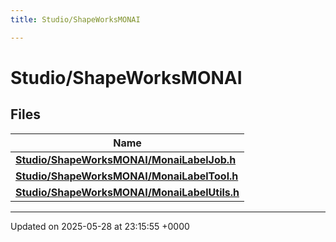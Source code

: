 ```yaml
---
title: Studio/ShapeWorksMONAI

---
```


# Studio/ShapeWorksMONAI



## Files

| Name           |
| -------------- |
| **[Studio/ShapeWorksMONAI/MonaiLabelJob.h](../Files/MonaiLabelJob_8h.md#file-monailabeljob.h)**  |
| **[Studio/ShapeWorksMONAI/MonaiLabelTool.h](../Files/MonaiLabelTool_8h.md#file-monailabeltool.h)**  |
| **[Studio/ShapeWorksMONAI/MonaiLabelUtils.h](../Files/MonaiLabelUtils_8h.md#file-monailabelutils.h)**  |






-------------------------------

Updated on 2025-05-28 at 23:15:55 +0000
